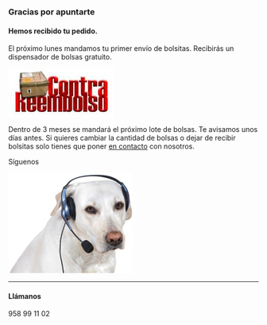 ### Gracias por apuntarte

<div class="row-fluid">
    <div class="well span8">
        <h4>Hemos recibido tu pedido.</h4>
        <p>El próximo lunes mandamos tu primer envío de bolsitas. Recibirás un dispensador de bolsas gratuito.</p>
        <p class="centered"><img src="/images/contra_reembolso.jpg" alt="Pagos contra reembolso" /></p>
        <p>Dentro de 3 meses se mandará el próximo lote de bolsas. Te avisamos unos días antes. Si quieres cambiar la cantidad de bolsas o dejar de recibir bolsitas solo tienes que poner <a href="/contact">en contacto</a> con nosotros. </p>
        <p><span class="highlight">Síguenos</span></p>
    </div>
    <div class="well span4 centered">
        <img class="img-polaroid" title="Llámanos"  src="images/dog_phone.jpg" alt="Quita la Caquita - contacto" /><hr />
        <h4>Llámanos</h4>
        <div class="highlight">958 99 11 02</div>
    </div>
</div>


[title: ¡Apúntate!]: /
